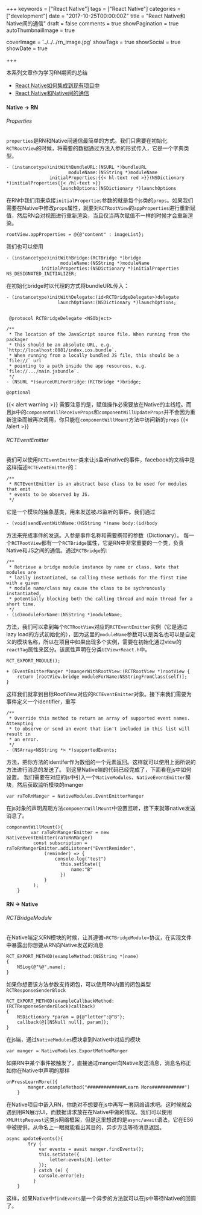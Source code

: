 +++
keywords = ["React Native"]
tags = ["React Native"]
categories = ["development"]
date = "2017-10-25T00:00:00Z"
title = "React Native和Native间的通信"
draft = false
comments = true
showPagination = true
autoThumbnailImage = true

coverImage = '../../../rn_image.jpg'
showTags = true
showSocial = true
showDate = true

+++
<!-- thumbnailImage = 'rn_image.jpeg'
thumbnailImagePosition = 'bottom' -->

本系列文章作为学习RN期间的总结

- [React Native如何集成到现有项目中](https://linkrober.github.io/bookshelf/2017/10/react-native%E5%A6%82%E4%BD%95%E9%9B%86%E6%88%90%E5%88%B0%E7%8E%B0%E6%9C%89%E9%A1%B9%E7%9B%AE%E4%B8%AD/)
- [React Native和Native间的通信](https://linkrober.github.io/bookshelf/2017/10/react-native%E5%92%8Cnative%E9%97%B4%E7%9A%84%E9%80%9A%E4%BF%A1/)




<!--more-->

#### Native -> RN

###### Properties

`properties`是RN和Native间通信最简单的方式。我们只需要在初始化`RCTRootView`的时候，将需要的数据通过方法入参的形式传入，它是一个字典类型。

```
- (instancetype)initWithBundleURL:(NSURL *)bundleURL
                       moduleName:(NSString *)moduleName
                initialProperties:{{< hl-text red >}}(NSDictionary *)initialProperties{{< /hl-text >}}
                    launchOptions:(NSDictionary *)launchOptions
```
在RN中我们用来承接`initialProperties`参数的就是每个js类的`props`。如果我们需要在Native中修改`props`属性，就要对`RCTRootView`的`appProperties`进行重新赋值，然后RN会对视图进行重新渲染，当且仅当两次赋值不一样的时候才会重新渲染。

```
rootView.appProperties = @{@"content" : imageList};
```

我们也可以使用

```
- (instancetype)initWithBridge:(RCTBridge *)bridge
                    moduleName:(NSString *)moduleName
             initialProperties:(NSDictionary *)initialProperties NS_DESIGNATED_INITIALIZER;
```
在初始化bridge时以代理的方式将bundleURL传入：

```
- (instancetype)initWithDelegate:(id<RCTBridgeDelegate>)delegate
                   launchOptions:(NSDictionary *)launchOptions;


 @protocol RCTBridgeDelegate <NSObject>

/**
 * The location of the JavaScript source file. When running from the packager
 * this should be an absolute URL, e.g. `http://localhost:8081/index.ios.bundle`.
 * When running from a locally bundled JS file, this should be a `file://` url
 * pointing to a path inside the app resources, e.g. `file://.../main.jsbundle`.
 */
- (NSURL *)sourceURLForBridge:(RCTBridge *)bridge;

@optional 
```

{{< alert warning >}}
需要注意的是，赋值操作必需要放在Native的主线程。而且js中的`componentWillReceiveProps`和`componentWillUpdateProps`并不会因为重新渲染而被再次调用，你只能在`componentWillMount`方法中访问新的`props`
{{< /alert >}}


###### RCTEventEmitter

我们可以使用`RCTEventEmitter`类来让js监听native的事件，facebook的文档中是这样描述`RCTEventEmitter`的：

```
/**
 * RCTEventEmitter is an abstract base class to be used for modules that emit
 * events to be observed by JS.
 */
```
它是一个模块的抽象基类，用来发送被JS监听的事件。我们通过

```
- (void)sendEventWithName:(NSString *)name body:(id)body
```
方法来完成事件的发送。入参是事件名称和需要携带的参数（Dictionary）。
每一个`RCTRootView`都有一个`RCTBridge`属性，它是RN中非常重要的一个类，负责Native和JS之间的通信。通过`RCTBridge`的:

```
/**
 * Retrieve a bridge module instance by name or class. Note that modules are
 * lazily instantiated, so calling these methods for the first time with a given
 * module name/class may cause the class to be sychronously instantiated,
 * potentially blocking both the calling thread and main thread for a short time.
 */
- (id)moduleForName:(NSString *)moduleName;
```
方法，我们可以拿到每个`RCTRootView`对应的`RCTEventEmitter`实例（它是通过lazy load的方式初始化的），因为这里的`moduleName`参数可以是类名也可以是自定义的模块名称，所以在项目中如果出现多个实例，需要在初始化通过view的`reactTag`属性来区分。该属性声明在分类`UIView+React.h`中。

```
RCT_EXPORT_MODULE();

+ (EventEmitterManger *)mangerWithRootView:(RCTRootView *)rootView {
    return [rootView.bridge moduleForName:NSStringFromClass(self)];
}
```
这样我们就拿到目标RootView对应的`RCTEventEmitter`对象。接下来我们需要为事件定义一个identifier，重写

```
/**
 * Override this method to return an array of supported event names. Attempting
 * to observe or send an event that isn't included in this list will result in
 * an error.
 */
- (NSArray<NSString *> *)supportedEvents;
```
方法，把你方法的identifer作为数组的一个元素返回。这样就可以使用上面所说的方法进行消息的发送了。
到这里Native端的代码已经完成了，下面看在js中如何设置。
我们需要在对应的js中引入一个`NativeModules`、`NativeEventEmitter`模块，然后获取监听模块的manger

```
var raToRnManger = NativeModules.EventEmitterManger
```
在js对象的声明周期方法`componentWillMount`中设置监听，接下来就等native发送消息了。

```
componentWillMount(){
         var raToRnMangerEmitter = new NativeEventEmitter(raToRnManger)
          const subscription = raToRnMangerEmitter.addListener("EventReminder",
              (reminder) => {
                  console.log("test")
                    this.setState({
                        name:"B"
                    })
              }
          );
    }
```

#### RN -> Native


###### RCTBridgeModule

在Native端定义RN模块的时候，让其遵循`<RCTBridgeModule>`协议，在实现文件中暴露出你想要从RN向Native发送的消息

```
RCT_EXPORT_METHOD(exampleMethod:(NSString *)name)
{
    NSLog(@"%@",name);
}
```
如果你想要该方法参数支持闭包，可以使用RN内置的闭包类型`RCTResponseSenderBlock`

```
RCT_EXPORT_METHOD(exampleCallbackMethod:(RCTResponseSenderBlock)callback)
{
    NSDictionary *param = @{@"letter":@"B"};
    callback(@[[NSNull null], param]);
}
```

在js端，通过`NativeModules`模块拿到Native中对应的模块
```
var manger = NativeModules.ExportMethodManger
```
如果RN中某个事件被触发了，直接通过manger向Native发送消息，消息名称正如你在Native中声明的那样

```
onPressLearnMore(){
        manger.exampleMethod("##############Learn More############")
    }
```

在Native项目中嵌入RN，你绝对不想要在js中再写一套网络请求吧。这时候就会遇到用RN展示UI，而数据请求放在在Native中做的情况。我们可以使用`XMLHttpRequest`这类js网络框架，但是这里想说的是`async/await`语法，它在ES6中被提供。从命名上一眼就能看出其目的，异步方法等待消息返回。

```
async updateEvents(){
        try {
            var events = await manger.findEvents();
            this.setState({
                letter:events[0].letter
            });
          } catch (e) {
            console.error(e);
          }
    }
```
这样，如果Native中`findEvents`是一个异步的方法就可以在js中等待Native的回调了。





